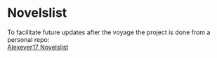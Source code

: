 # Novelslist

To facilitate future updates after the voyage the project is done from a personal repo:  
[Alexever17 Novelslist](https://github.com/Alexever17/novelslist)


